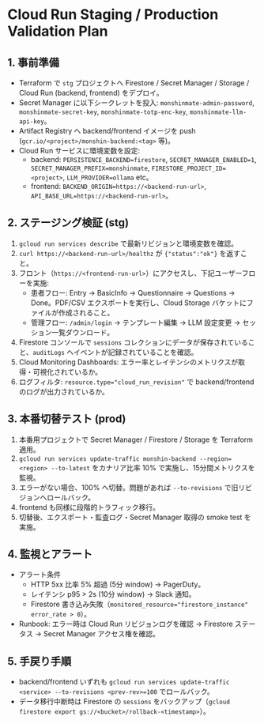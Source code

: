 # Cloud Run Staging / Production Validation Plan

## 1. 事前準備
- Terraform で `stg` プロジェクトへ Firestore / Secret Manager / Storage / Cloud Run (backend, frontend) をデプロイ。
- Secret Manager に以下シークレットを投入: `monshinmate-admin-password`, `monshinmate-secret-key`, `monshinmate-totp-enc-key`, `monshinmate-llm-api-key`。
- Artifact Registry へ backend/frontend イメージを push (`gcr.io/<project>/monshin-backend:<tag>` 等)。
- Cloud Run サービスに環境変数を設定:
  - backend: `PERSISTENCE_BACKEND=firestore`, `SECRET_MANAGER_ENABLED=1`, `SECRET_MANAGER_PREFIX=monshinmate`, `FIRESTORE_PROJECT_ID=<project>`, `LLM_PROVIDER=ollama` etc。
  - frontend: `BACKEND_ORIGIN=https://<backend-run-url>`, `API_BASE_URL=https://<backend-run-url>`。

## 2. ステージング検証 (stg)
1. `gcloud run services describe` で最新リビジョンと環境変数を確認。
2. `curl https://<backend-run-url>/healthz` が `{"status":"ok"}` を返すこと。
3. フロント（`https://<frontend-run-url>`）にアクセスし、下記ユーザーフローを実施:
   - 患者フロー: Entry → BasicInfo → Questionnaire → Questions → Done。PDF/CSV エクスポートを実行し、Cloud Storage バケットにファイルが作成されること。
   - 管理フロー: `/admin/login` → テンプレート編集 → LLM 設定変更 → セッション一覧ダウンロード。
4. Firestore コンソールで `sessions` コレクションにデータが保存されていること、`auditLogs` へイベントが記録されていることを確認。
5. Cloud Monitoring Dashboards: エラー率とレイテンシのメトリクスが取得・可視化されているか。
6. ログフィルタ: `resource.type="cloud_run_revision"` で backend/frontend のログが出力されているか。

## 3. 本番切替テスト (prod)
1. 本番用プロジェクトで Secret Manager / Firestore / Storage を Terraform 適用。
2. `gcloud run services update-traffic monshin-backend --region=<region> --to-latest` をカナリア比率 10% で実施し、15分間メトリクスを監視。
3. エラーがない場合、100% へ切替。問題があれば `--to-revisions` で旧リビジョンへロールバック。
4. frontend も同様に段階的トラフィック移行。
5. 切替後、エクスポート・監査ログ・Secret Manager 取得の smoke test を実施。

## 4. 監視とアラート
- アラート条件
  - HTTP 5xx 比率 5% 超過 (5分 window) → PagerDuty。
  - レイテンシ p95 > 2s (10分 window) → Slack 通知。
  - Firestore 書き込み失敗（`monitored_resource="firestore_instance" error_rate > 0`）。
- Runbook: エラー時は Cloud Run リビジョンログを確認 → Firestore ステータス → Secret Manager アクセス権を確認。

## 5. 手戻り手順
- backend/frontend いずれも `gcloud run services update-traffic <service> --to-revisions <prev-rev>=100` でロールバック。
- データ移行中断時は Firestore の `sessions` をバックアップ（`gcloud firestore export gs://<bucket>/rollback-<timestamp>`）。

